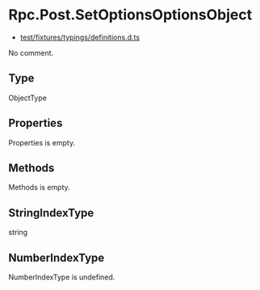 # Rpc.Post.SetOptionsOptionsObject

* [test/fixtures/typings/definitions.d.ts](/test/fixtures/typings/definitions.d.ts#L76)

No comment.

## Type

ObjectType

## Properties

Properties is empty.

## Methods

Methods is empty.

## StringIndexType

string

## NumberIndexType

NumberIndexType is undefined.
